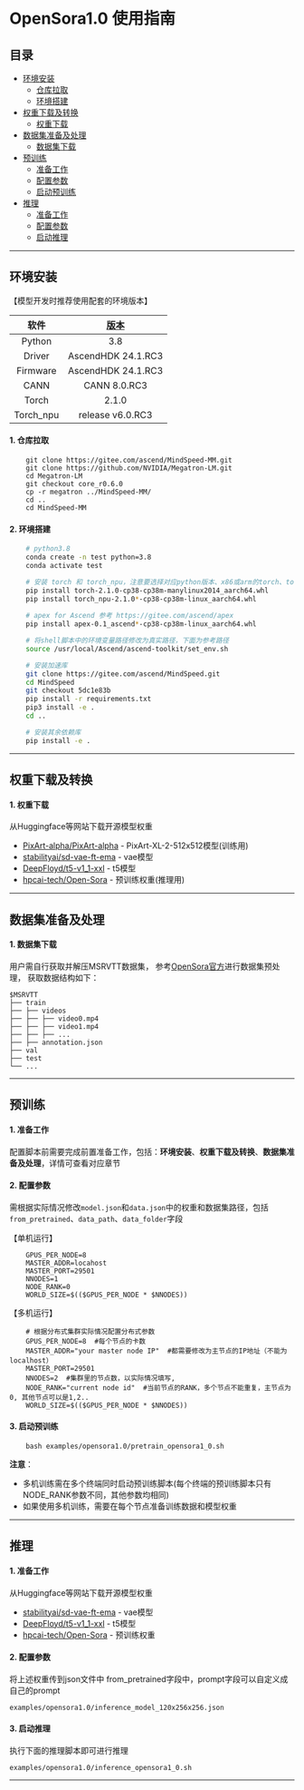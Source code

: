 # OpenSora1.0 使用指南

<p align="left">
</p>

## 目录

- [环境安装](#jump1)
  - [仓库拉取](#jump1.1)
  - [环境搭建](#jump1.2)
- [权重下载及转换](#jump2)
  - [权重下载](#jump2.1)
- [数据集准备及处理](#jump3)
  - [数据集下载](#jump3.1)
- [预训练](#jump4)
  - [准备工作](#jump4.1)
  - [配置参数](#jump4.2)
  - [启动预训练](#jump4.3)
- [推理](#jump5)
  - [准备工作](#jump5.1)
  - [配置参数](#jump5.2)
  - [启动推理](#jump5.3)

---

<a id="jump1"></a>

## 环境安装

【模型开发时推荐使用配套的环境版本】

|           软件            | [版本](https://www.hiascend.com/zh/) |
| :-----------------------: |:----------------------------------:|
|          Python           |                3.8                 |
|          Driver           |         AscendHDK 24.1.RC3          |
|         Firmware          |         AscendHDK 24.1.RC3          |
|           CANN            |             CANN 8.0.RC3             |
|           Torch           |            2.1.0            |
|         Torch_npu         |           release v6.0.RC3           |

<a id="jump1.1"></a>

#### 1. 仓库拉取

```shell
    git clone https://gitee.com/ascend/MindSpeed-MM.git 
    git clone https://github.com/NVIDIA/Megatron-LM.git
    cd Megatron-LM
    git checkout core_r0.6.0
    cp -r megatron ../MindSpeed-MM/
    cd ..
    cd MindSpeed-MM
```

<a id="jump1.2"></a>

#### 2. 环境搭建

```bash
    # python3.8
    conda create -n test python=3.8
    conda activate test

    # 安装 torch 和 torch_npu，注意要选择对应python版本、x86或arm的torch、torch_npu及apex包
    pip install torch-2.1.0-cp38-cp38m-manylinux2014_aarch64.whl 
    pip install torch_npu-2.1.0*-cp38-cp38m-linux_aarch64.whl
    
    # apex for Ascend 参考 https://gitee.com/ascend/apex
    pip install apex-0.1_ascend*-cp38-cp38m-linux_aarch64.whl

    # 将shell脚本中的环境变量路径修改为真实路径，下面为参考路径
    source /usr/local/Ascend/ascend-toolkit/set_env.sh 

    # 安装加速库
    git clone https://gitee.com/ascend/MindSpeed.git
    cd MindSpeed
    git checkout 5dc1e83b
    pip install -r requirements.txt 
    pip3 install -e .
    cd ..

    # 安装其余依赖库
    pip install -e .
```

---

<a id="jump2"></a>

## 权重下载及转换

<a id="jump2.1"></a>

#### 1. 权重下载

从Huggingface等网站下载开源模型权重

- [PixArt-alpha/PixArt-alpha](https://huggingface.co/PixArt-alpha/PixArt-alpha/resolve/main/PixArt-XL-2-512x512.pth)   - PixArt-XL-2-512x512模型(训练用)
- [stabilityai/sd-vae-ft-ema](https://huggingface.co/stabilityai/sd-vae-ft-mse-original)   - vae模型
- [DeepFloyd/t5-v1_1-xxl](https://huggingface.co/DeepFloyd/t5-v1_1-xxl)       -  t5模型
- [hpcai-tech/Open-Sora](https://huggingface.co/hpcai-tech/Open-Sora/resolve/main/OpenSora-v1-HQ-16x512x512.pth)        -  预训练权重(推理用)

---

<a id="jump3"></a>

## 数据集准备及处理

<a id="jump3.1"></a>

#### 1. 数据集下载

用户需自行获取并解压MSRVTT数据集，
参考[OpenSora官方](https://github.com/hpcaitech/Open-Sora/tree/v1.0.0/tools/datasets)进行数据集预处理，
获取数据结构如下：

   ```
   $MSRVTT
   ├── train
   ├── ├── videos
   ├── ├── ├── video0.mp4
   ├── ├── ├── video1.mp4
   ├── ├── ├── ...
   ├── ├── annotation.json
   ├── val
   ├── test
   └── ...
   ```

---

<a id="jump4"></a>

## 预训练

<a id="jump4.1"></a>

#### 1. 准备工作

配置脚本前需要完成前置准备工作，包括：**环境安装**、**权重下载及转换**、**数据集准备及处理**，详情可查看对应章节

 <a id="jump4.2"></a>

#### 2. 配置参数

需根据实际情况修改`model.json`和`data.json`中的权重和数据集路径，包括`from_pretrained`、`data_path`、`data_folder`字段

【单机运行】

```shell
    GPUS_PER_NODE=8
    MASTER_ADDR=locahost
    MASTER_PORT=29501
    NNODES=1  
    NODE_RANK=0  
    WORLD_SIZE=$(($GPUS_PER_NODE * $NNODES))
```

【多机运行】

```shell
    # 根据分布式集群实际情况配置分布式参数
    GPUS_PER_NODE=8  #每个节点的卡数
    MASTER_ADDR="your master node IP"  #都需要修改为主节点的IP地址（不能为localhost）
    MASTER_PORT=29501
    NNODES=2  #集群里的节点数，以实际情况填写,
    NODE_RANK="current node id"  #当前节点的RANK，多个节点不能重复，主节点为0, 其他节点可以是1,2..
    WORLD_SIZE=$(($GPUS_PER_NODE * $NNODES))
```

<a id="jump4.3"></a>

#### 3. 启动预训练

```shell
    bash examples/opensora1.0/pretrain_opensora1_0.sh
```

**注意**：

- 多机训练需在多个终端同时启动预训练脚本(每个终端的预训练脚本只有NODE_RANK参数不同，其他参数均相同)
- 如果使用多机训练，需要在每个节点准备训练数据和模型权重

---

<a id="jump5"></a>

## 推理

<a id="jump5.1"></a>

#### 1. 准备工作

从Huggingface等网站下载开源模型权重

- [stabilityai/sd-vae-ft-ema](https://huggingface.co/stabilityai/sd-vae-ft-mse-original)   - vae模型
- [DeepFloyd/t5-v1_1-xxl](https://huggingface.co/DeepFloyd/t5-v1_1-xxl)       -  t5模型
- [hpcai-tech/Open-Sora](https://huggingface.co/hpcai-tech/Open-Sora/resolve/main/OpenSora-v1-HQ-16x512x512.pth)        -  预训练权重

<a id="jump5.2"></a>

#### 2. 配置参数

将上述权重传到json文件中 from_pretrained字段中，prompt字段可以自定义成自己的prompt

```
examples/opensora1.0/inference_model_120x256x256.json
```

<a id="jump5.3"></a>

#### 3. 启动推理

执行下面的推理脚本即可进行推理

```shell
examples/opensora1.0/inference_opensora1_0.sh
```

---
